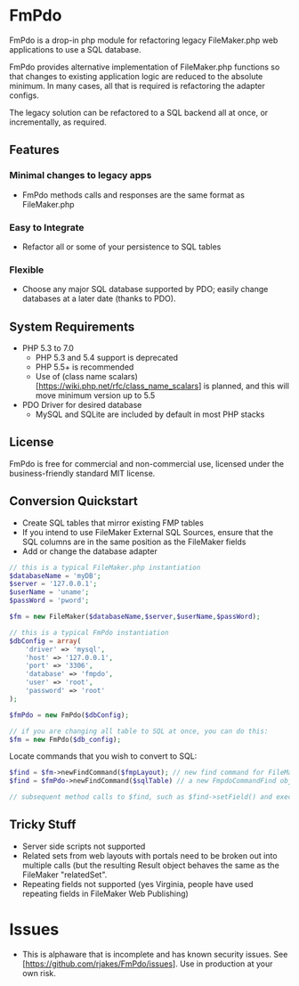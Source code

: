 # FmPdo

FmPdo is a drop-in php module for refactoring legacy FileMaker.php web applications to use a SQL database.
 
FmPdo provides alternative implementation of FileMaker.php functions so that changes to existing application logic are
reduced to the absolute minimum. In many cases, all that is required is refactoring the adapter configs.

The legacy solution can be refactored to a SQL backend all at once, or incrementally, as required.

## Features

### Minimal changes to legacy apps
* FmPdo methods calls and responses are the same format as FileMaker.php

### Easy to Integrate
* Refactor all or some of your persistence to SQL tables

### Flexible
* Choose any major SQL database supported by PDO; easily change databases at a later date (thanks to PDO).
 
## System Requirements

*  PHP 5.3 to 7.0
    * PHP 5.3 and 5.4 support is deprecated
    * PHP 5.5+ is recommended
    * Use of (class name scalars)[https://wiki.php.net/rfc/class_name_scalars] is planned, and this will move minimum
    version up to 5.5
*  PDO Driver for desired database
    * MySQL and SQLite are included by default in most PHP stacks


## License

FmPdo is free for commercial and non-commercial use, licensed under the business-friendly standard MIT license.



## Conversion Quickstart
* Create SQL tables that mirror existing FMP tables
* If you intend to use FileMaker External SQL Sources, ensure that the SQL columns are in the same position as the
FileMaker fields
* Add or change the database adapter

```php
// this is a typical FileMaker.php instantiation
$databaseName = 'myDB';
$server = '127.0.0.1';
$userName = 'uname';
$passWord = 'pword';

$fm = new FileMaker($databaseName,$server,$userName,$passWord);
```

```php
// this is a typical FmPdo instantiation
$dbConfig = array(
    'driver' => 'mysql',
    'host' => '127.0.0.1',
    'port' => '3306',
    'database' => 'fmpdo',
    'user' => 'root',
    'password' => 'root'
);

$fmPdo = new FmPdo($dbConfig);

// if you are changing all table to SQL at once, you can do this:
$fm = new FmPdo($db_config);
```

Locate commands that you wish to convert to SQL:

```php
$find = $fm->newFindCommand($fmpLayout); // new find command for FileMaker
$find = $fmPdo->newFindCommand($sqlTable) // a new FmpdoCommandFind object

// subsequent method calls to $find, such as $find->setField() and execute() do not require modification
```

## Tricky Stuff
* Server side scripts not supported
* Related sets from web layouts with portals need to be broken out into multiple calls (but the resulting Result object
behaves the same as the FileMaker "relatedSet".
* Repeating fields not supported (yes Virginia, people have used repeating fields in FileMaker Web Publishing)

# Issues
* This is alphaware that is incomplete and has known security issues. See [https://github.com/rjakes/FmPdo/issues]. Use
in production at your own risk.
